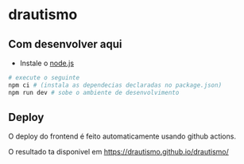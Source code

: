 # drautismo

## Com desenvolver aqui

* Instale o [node.js](https://nodejs.org/en)

```sh
# execute o seguinte
npm ci # (instala as dependecias declaradas no package.json)
npm run dev # sobe o ambiente de desenvolvimento
```

## Deploy

O deploy do frontend é feito automaticamente usando github actions.

O resultado ta disponivel em https://drautismo.github.io/drautismo/
